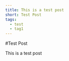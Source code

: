 ```yaml
---
title: This is a test post
short: Test Post
tags:
  - test
  - tag1
---
```


#Test Post

This is a test post
